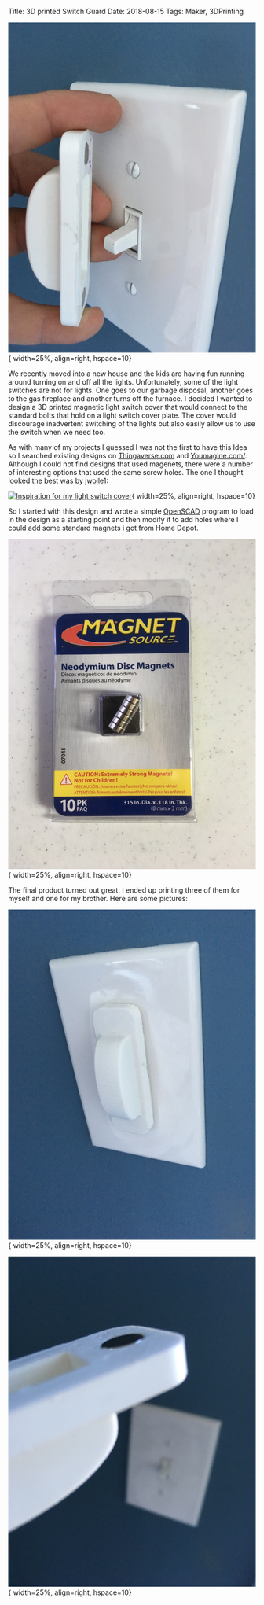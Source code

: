 Title: 3D printed Switch Guard
Date: 2018-08-15
Tags: Maker, 3DPrinting

![Picture of the switch](../images/Switch2.jpg){ width=25%, align=right, hspace=10}

We recently moved into a new house and the kids are having fun running around turning on and off all the lights. Unfortunately, some of the light switches are not for lights. One goes to our garbage disposal, another goes to the gas fireplace and another turns off the furnace.  I decided I wanted to design a 3D printed magnetic light switch cover that would connect to the standard bolts that hold on a light switch cover plate.  The cover would discourage inadvertent switching of the lights but also easily allow us to use the switch when we need too.

As with many of my projects I guessed I was not the first to have this Idea so I searched existing designs on [Thingaverse.com](https://www.thingiverse.com/) and [Youmagine.com/](https://www.youmagine.com/).  Although I could not find designs that used magenets, there were a number of interesting options that used the same screw holes.  The one I thought looked the best was by [jwolle1](https://www.thingiverse.com/jwolle1/about):

[![Inspiration for my light switch cover](https://cdn.thingiverse.com/renders/2d/8e/71/79/04/799bad5a3b514f096e69bbc4a7896cd9_preview_featured.jpg)](https://www.thingiverse.com/thing:2512884){ width=25%, align=right, hspace=10}

So I started with this design and wrote a simple [OpenSCAD](http://www.openscad.org/) program to load in the design as a starting point and then modify it to add holes where I could add some standard magnets i got from Home Depot.  

![Magnets](../images/Magnets.jpg){ width=25%, align=right, hspace=10}

The final product turned out great.  I ended up printing three of them for myself and one for my brother.  Here are some pictures:

![Picture of the switch](../images/Switch1.jpg){ width=25%, align=right, hspace=10}

![Picture of the switch](../images/Switch3.jpg){ width=25%, align=right, hspace=10}
